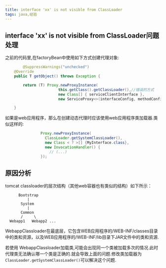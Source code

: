 ```yaml
---
title: interface 'xx' is not visible from ClassLoader
tags: java,经验
---
```


## interface 'xx' is not visible from ClassLoader问题处理


之前的代码里,在factoryBean中使用如下方式创建代理对象:

```java
        @SuppressWarnings("unchecked")
	@Override
	public T getObject() throws Exception {

		return (T) Proxy.newProxyInstance(
                        this.getClass().getClassLoader(),//错误的方式
                        new Class[] { serviceClientInterface },
                        new ServiceProxy<>(interfaceConfig, methodConfigs));

	}
```

如果是web应用程序，那么在创建动态代理时应该使用web应用程序类加载器.类似这样的:

```java
                Proxy.newProxyInstance(
                  ClassLoader.getSystemClassLoader(),
                  new Class < ? >[] {MyInterface.class},
                  new InvocationHandler() {
                    // (...)
                });
```


## 原因分析

tomcat classloader的层次结构（其他web容器也有类似的结构）如下所示：

```
      Bootstrap
          |
       System
          |
       Common
       /     \
  Webapp1   Webapp2 ... 
```

 WebappClassloader在最底层，它包含WEB应用程序的/WEB-INF/classes目录中的类和资源，以及WEB应用程序的/WEB-INF/lib目录下JAR文件中的类和资源.

若使用 WebappClassloader加载类,可能会出现同一个类被加载多次的情况.此时代理类无法确认哪一个类是正确的.就会导致上面的问题.修改类加载器为 `ClassLoader.getSystemClassLoader()`可以解决这个问题.
